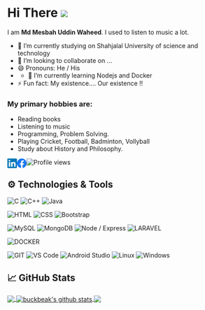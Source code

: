 # Hi There <img src="https://i.imgur.com/GNz3qCl.gif" width="30px">
I am **Md Mesbah Uddin Waheed**.  I used to listen to music a lot.


- 🔭 I’m currently studying on Shahjalal University of science and technology
- 👯 I’m looking to collaborate on ...
- 😄 Pronouns: He / His
- - 🌱 I’m currently learning Nodejs and Docker
- ⚡ Fun fact: My existence.... Our existence !!

### My primary hobbies are:
- Reading books
- Listening to music
- Programming, Problem Solving.
- Playing Cricket, Football, Badminton, Vollyball
- Study about History and Philosophy.

![Profile views](https://gpvc.arturio.dev/buckbeak99)
<a href="https://www.linkedin.com/in/asifmesbah/">
  <img align="left" alt="Mesbah's LinkedIN" width="22px" src="https://raw.githubusercontent.com/nirzak/nirzak/main/Assets/linkedin.svg" />
</a>
<a href="https://www.facebook.com/asifmesbah.99/">
  <img align="left" alt="Md Mesbah Uddin Waheed | Facebook" width="22px" src="https://raw.githubusercontent.com/nirzak/nirzak/main/Assets/facebook.svg" />
</a>

## ⚙️ Technologies & Tools
![C](https://img.shields.io/badge/c-%3776AB.svg?style=for-the-badge&logo=c&logoColor=white&color=A8B9CC)
![C++](https://img.shields.io/badge/c++-00599C.svg?style=for-the-badge&logo=c%2B%2B&logoColor=white&color=00599C)
![Java](https://img.shields.io/badge/java-%7396.svg?style=for-the-badge&logo=java&logoColor=white&color=007396)

![HTML](https://img.shields.io/badge/html5-%3776AB.svg?style=for-the-badge&logo=html5&logoColor=white&color=E34F26)
![CSS](https://img.shields.io/badge/css3-%1572B6.svg?style=for-the-badge&logo=css3&logoColor=white&color=1572B6)
![Bootstrap](https://img.shields.io/badge/bootstrap-%3776AB.svg?style=for-the-badge&logo=bootstrap&logoColor=white&color=563D7C)


![MySQL](https://img.shields.io/badge/mysql-%4479A1.svg?style=for-the-badge&logo=mysql&logoColor=white&color=4479A1)
![MongoDB](https://img.shields.io/badge/MongoDB-47A248.svg?style=for-the-badge&logo=mongodb&logoColor=white&color=F7931E)
![Node / Express](https://img.shields.io/badge/Node.js-339933.svg?style=for-the-badge&logo=node&logoColor=white&color=563D7C)
![LARAVEL](https://img.shields.io/badge/laravel-%FF2D20.svg?style=for-the-badge&logo=laravel&logoColor=white&color=FF2D20)

![DOCKER](https://img.shields.io/badge/docker-%FF2D20.svg?style=for-the-badge&logo=docker&logoColor=white&color=FF2D20)


![GIT](https://img.shields.io/badge/git-%3776AB.svg?style=for-the-badge&logo=git&logoColor=white&color=F05032)
![VS Code](https://img.shields.io/badge/VS%20Code-007ACC.svg?style=for-the-badge&logo=visual%20studio%20code&logoColor=white&color=007ACC)
![Android Studio](https://img.shields.io/badge/Android%20Studio-3DDC84.svg?style=for-the-badge&logo=android%20studio&logoColor=white&color=3DDC84)
![Linux](https://img.shields.io/badge/linux-%FCC624.svg?style=for-the-badge&logo=linux&logoColor=black&color=FCC624)
![Windows](https://img.shields.io/badge/Windows-0078D6.svg?style=for-the-badge&logo=windows&logoColor=black&color=0078D6)


## &#x1f4c8; GitHub Stats
<a href="https://github.com/buckbeak99">
  <img align="center" src="https://github-readme-stats.vercel.app/api/top-langs/?username=buckbeak99&theme=light&hide_langs_below=1" />
</a>
<a href="https://github.com/buckbeak99">
 <img align="center" src="https://github-readme-stats.vercel.app/api?username=buckbeak99&show_icons=true&theme=light&line_height=27" alt="buckbeak's github stats"/>
</a>

<img align="center" height="200px" src="https://github-profile-trophy.vercel.app/?username=buckbeak99&theme=gruvbox&row=2&margin-w=5&margin-h=5&count_private=true"/>
